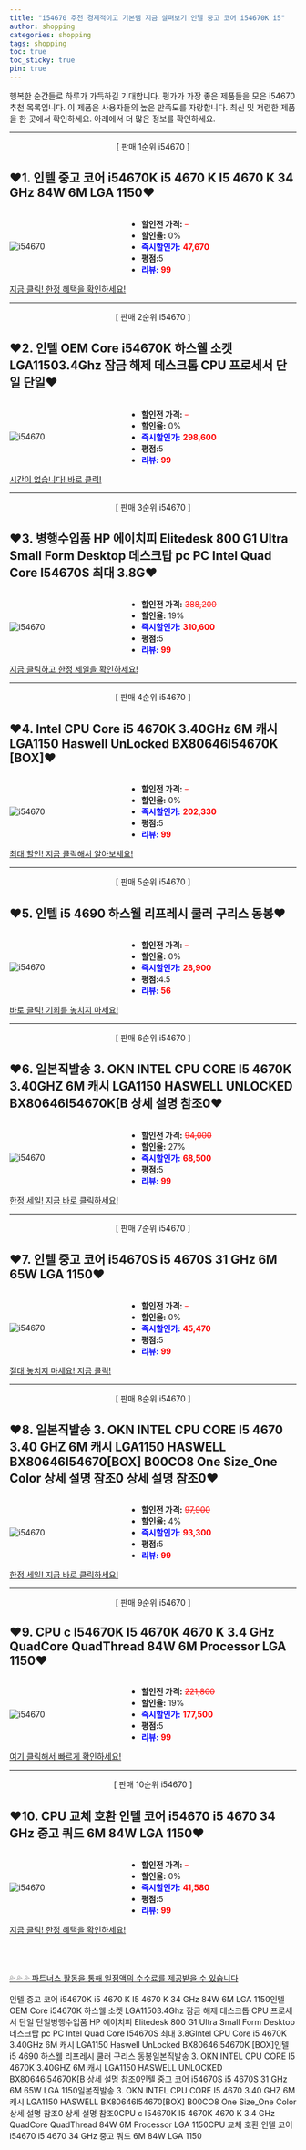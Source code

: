 ```yaml
---
title: "i54670 추천 경제적이고 기본템 지금 살펴보기 인텔 중고 코어 i54670K i5"
author: shopping
categories: shopping
tags: shopping
toc: true
toc_sticky: true
pin: true
---
```

행복한 순간들로 하루가 가득하길 기대합니다. 평가가 가장 좋은 제품들을 모은 i54670 추천 목록입니다. 이 제품은 사용자들의 높은 만족도를 자랑합니다. 최신 및 저렴한 제품을 한 곳에서 확인하세요. 아래에서 더 많은 정보를 확인하세요.

---
<p class="toplist" style="margin: 0 auto; display: block; width: fit-content;">[ 판매 1순위 i54670 ]</p>

<h2><strong>❤️1. 인텔 중고 코어 i54670K i5 4670 K I5 4670 K 34 GHz 84W 6M LGA 1150❤️</strong></h2>

<div style="display: flex; align-items: center;">
    <div style="flex: 0.4;">
        <img src="https://thumbnail9.coupangcdn.com/thumbnails/remote/230x230ex/image/vendor_inventory/5c92/48304fbf02fc38172d87e68a2c5c730302ff8e02e2f8b70d98b4715adc35.jpg" alt="i54670" style="max-width: 100%;">
    </div>
    <div style="flex: 0.6; margin-left: 10px;">
        <ul>
            <li><strong>할인전 가격:</strong> <del style="color: red;">-</del></li>
            <li><strong>할인율:</strong> 0%</li>
            <li><span style='color:blue'><strong>즉시할인가:</strong></span> <span style='color:red'><strong>47,670</strong></span></li>
            <li><strong>평점:</strong>5</li>
            <li><span style='color:blue'><strong>리뷰:</strong></span> <span style='color:red'><strong>99</strong></span></li>
        </ul>
    </div>
</div>
<div class="center">
    <a href="https://William4Davisa.github.io?lptag=AF9450613&subid=githubio&pageKey=8083069272&traceid=V0-153&itemId=22799868249&vendorItemId=90086652913" class="myButton">
        지금 클릭! 한정 혜택을 확인하세요!
    </a>
</div>


---
<p class="toplist" style="margin: 0 auto; display: block; width: fit-content;">[ 판매 2순위 i54670 ]</p>

<h2><strong>❤️2. 인텔 OEM Core i54670K 하스웰 소켓 LGA11503.4Ghz 잠금 해제 데스크톱 CPU 프로세서 단일 단일❤️</strong></h2>

<div style="display: flex; align-items: center;">
    <div style="flex: 0.4;">
        <img src="https://thumbnail9.coupangcdn.com/thumbnails/remote/230x230ex/image/vendor_inventory/40d1/1ca288ca02b0310ef34e26becff2d3f38e5c41a48dcd6a142676bf40a28c.jpg" alt="i54670" style="max-width: 100%;">
    </div>
    <div style="flex: 0.6; margin-left: 10px;">
        <ul>
            <li><strong>할인전 가격:</strong> <del style="color: red;">-</del></li>
            <li><strong>할인율:</strong> 0%</li>
            <li><span style='color:blue'><strong>즉시할인가:</strong></span> <span style='color:red'><strong>298,600</strong></span></li>
            <li><strong>평점:</strong>5</li>
            <li><span style='color:blue'><strong>리뷰:</strong></span> <span style='color:red'><strong>99</strong></span></li>
        </ul>
    </div>
</div>
<div class="center">
    <a href="https://William4Davisa.github.io?lptag=AF9450613&subid=githubio&pageKey=8176477117&traceid=V0-153&itemId=23366270471&vendorItemId=90396589411" class="myButton">
        시간이 없습니다! 바로 클릭!
    </a>
</div>


---
<p class="toplist" style="margin: 0 auto; display: block; width: fit-content;">[ 판매 3순위 i54670 ]</p>

<h2><strong>❤️3. 병행수입품 HP 에이치피 Elitedesk 800 G1 Ultra Small Form Desktop 데스크탑 pc PC Intel Quad Core I54670S 최대 3.8G❤️</strong></h2>

<div style="display: flex; align-items: center;">
    <div style="flex: 0.4;">
        <img src="https://thumbnail9.coupangcdn.com/thumbnails/remote/230x230ex/image/vendor_inventory/59a7/f7a0b32b3586c0c49a25d585fcd745b4d794ec2f5bc4ebbb755ab90e7238.jpg" alt="i54670" style="max-width: 100%;">
    </div>
    <div style="flex: 0.6; margin-left: 10px;">
        <ul>
            <li><strong>할인전 가격:</strong> <del style="color: red;">388,200</del></li>
            <li><strong>할인율:</strong> 19%</li>
            <li><span style='color:blue'><strong>즉시할인가:</strong></span> <span style='color:red'><strong>310,600</strong></span></li>
            <li><strong>평점:</strong>5</li>
            <li><span style='color:blue'><strong>리뷰:</strong></span> <span style='color:red'><strong>99</strong></span></li>
        </ul>
    </div>
</div>
<div class="center">
    <a href="https://William4Davisa.github.io?lptag=AF9450613&subid=githubio&pageKey=8096445293&traceid=V0-153&itemId=22891238708&vendorItemId=90595897505" class="myButton">
        지금 클릭하고 한정 세일을 확인하세요!
    </a>
</div>


---
<p class="toplist" style="margin: 0 auto; display: block; width: fit-content;">[ 판매 4순위 i54670 ]</p>

<h2><strong>❤️4. Intel CPU Core i5 4670K 3.40GHz 6M 캐시 LGA1150 Haswell UnLocked BX80646I54670K [BOX]❤️</strong></h2>

<div style="display: flex; align-items: center;">
    <div style="flex: 0.4;">
        <img src="https://thumbnail7.coupangcdn.com/thumbnails/remote/230x230ex/image/vendor_inventory/eccc/be58a52ae7589b5b9bcb2699ea2d13ba85e1060f1c2322920faed529b8fb.jpg" alt="i54670" style="max-width: 100%;">
    </div>
    <div style="flex: 0.6; margin-left: 10px;">
        <ul>
            <li><strong>할인전 가격:</strong> <del style="color: red;">-</del></li>
            <li><strong>할인율:</strong> 0%</li>
            <li><span style='color:blue'><strong>즉시할인가:</strong></span> <span style='color:red'><strong>202,330</strong></span></li>
            <li><strong>평점:</strong>5</li>
            <li><span style='color:blue'><strong>리뷰:</strong></span> <span style='color:red'><strong>99</strong></span></li>
        </ul>
    </div>
</div>
<div class="center">
    <a href="https://William4Davisa.github.io?lptag=AF9450613&subid=githubio&pageKey=6383197690&traceid=V0-153&itemId=13571408377&vendorItemId=81473538783" class="myButton">
        최대 할인! 지금 클릭해서 알아보세요!
    </a>
</div>


---
<p class="toplist" style="margin: 0 auto; display: block; width: fit-content;">[ 판매 5순위 i54670 ]</p>

<h2><strong>❤️5. 인텔 i5 4690 하스웰 리프레시 쿨러 구리스 동봉❤️</strong></h2>

<div style="display: flex; align-items: center;">
    <div style="flex: 0.4;">
        <img src="https://thumbnail8.coupangcdn.com/thumbnails/remote/230x230ex/image/vendor_inventory/84be/c71efaa60a0e97a07d61ddf95a255dfb39264448651556b143e2e9eb3f8a.jpg" alt="i54670" style="max-width: 100%;">
    </div>
    <div style="flex: 0.6; margin-left: 10px;">
        <ul>
            <li><strong>할인전 가격:</strong> <del style="color: red;">-</del></li>
            <li><strong>할인율:</strong> 0%</li>
            <li><span style='color:blue'><strong>즉시할인가:</strong></span> <span style='color:red'><strong>28,900</strong></span></li>
            <li><strong>평점:</strong>4.5</li>
            <li><span style='color:blue'><strong>리뷰:</strong></span> <span style='color:red'><strong>56</strong></span></li>
        </ul>
    </div>
</div>
<div class="center">
    <a href="https://William4Davisa.github.io?lptag=AF9450613&subid=githubio&pageKey=1235712955&traceid=V0-153&itemId=2230269590&vendorItemId=70227870632" class="myButton">
        바로 클릭! 기회를 놓치지 마세요!
    </a>
</div>


---
<p class="toplist" style="margin: 0 auto; display: block; width: fit-content;">[ 판매 6순위 i54670 ]</p>

<h2><strong>❤️6. 일본직발송 3. OKN INTEL CPU CORE I5 4670K 3.40GHZ 6M 캐시 LGA1150 HASWELL UNLOCKED BX80646I54670K[B 상세 설명 참조0❤️</strong></h2>

<div style="display: flex; align-items: center;">
    <div style="flex: 0.4;">
        <img src="https://thumbnail7.coupangcdn.com/thumbnails/remote/230x230ex/image/vendor_inventory/6f3e/7a3011d9caabeb8064ee4050d2a6bc1baecbc69cd5e471aaf6ecbf9cc587.jpg" alt="i54670" style="max-width: 100%;">
    </div>
    <div style="flex: 0.6; margin-left: 10px;">
        <ul>
            <li><strong>할인전 가격:</strong> <del style="color: red;">94,000</del></li>
            <li><strong>할인율:</strong> 27%</li>
            <li><span style='color:blue'><strong>즉시할인가:</strong></span> <span style='color:red'><strong>68,500</strong></span></li>
            <li><strong>평점:</strong>5</li>
            <li><span style='color:blue'><strong>리뷰:</strong></span> <span style='color:red'><strong>99</strong></span></li>
        </ul>
    </div>
</div>
<div class="center">
    <a href="https://William4Davisa.github.io?lptag=AF9450613&subid=githubio&pageKey=5675196324&traceid=V0-153&itemId=9356457654&vendorItemId=76641671299" class="myButton">
        한정 세일! 지금 바로 클릭하세요!
    </a>
</div>


---
<p class="toplist" style="margin: 0 auto; display: block; width: fit-content;">[ 판매 7순위 i54670 ]</p>

<h2><strong>❤️7. 인텔 중고 코어 i54670S i5 4670S 31 GHz 6M 65W LGA 1150❤️</strong></h2>

<div style="display: flex; align-items: center;">
    <div style="flex: 0.4;">
        <img src="https://thumbnail8.coupangcdn.com/thumbnails/remote/230x230ex/image/vendor_inventory/8833/e8b46c4e2c4798148aa6e26a0c369d04ad4d08b2ad238a58e911af50e715.jpg" alt="i54670" style="max-width: 100%;">
    </div>
    <div style="flex: 0.6; margin-left: 10px;">
        <ul>
            <li><strong>할인전 가격:</strong> <del style="color: red;">-</del></li>
            <li><strong>할인율:</strong> 0%</li>
            <li><span style='color:blue'><strong>즉시할인가:</strong></span> <span style='color:red'><strong>45,470</strong></span></li>
            <li><strong>평점:</strong>5</li>
            <li><span style='color:blue'><strong>리뷰:</strong></span> <span style='color:red'><strong>99</strong></span></li>
        </ul>
    </div>
</div>
<div class="center">
    <a href="https://William4Davisa.github.io?lptag=AF9450613&subid=githubio&pageKey=8123592664&traceid=V0-153&itemId=23052945897&vendorItemId=90086606118" class="myButton">
        절대 놓치지 마세요! 지금 클릭!
    </a>
</div>


---
<p class="toplist" style="margin: 0 auto; display: block; width: fit-content;">[ 판매 8순위 i54670 ]</p>

<h2><strong>❤️8. 일본직발송 3. OKN INTEL CPU CORE I5 4670 3.40 GHZ 6M 캐시 LGA1150 HASWELL BX80646I54670[BOX] B00CO8 One Size_One Color 상세 설명 참조0 상세 설명 참조0❤️</strong></h2>

<div style="display: flex; align-items: center;">
    <div style="flex: 0.4;">
        <img src="https://thumbnail7.coupangcdn.com/thumbnails/remote/230x230ex/image/vendor_inventory/6f3e/7a3011d9caabeb8064ee4050d2a6bc1baecbc69cd5e471aaf6ecbf9cc587.jpg" alt="i54670" style="max-width: 100%;">
    </div>
    <div style="flex: 0.6; margin-left: 10px;">
        <ul>
            <li><strong>할인전 가격:</strong> <del style="color: red;">97,900</del></li>
            <li><strong>할인율:</strong> 4%</li>
            <li><span style='color:blue'><strong>즉시할인가:</strong></span> <span style='color:red'><strong>93,300</strong></span></li>
            <li><strong>평점:</strong>5</li>
            <li><span style='color:blue'><strong>리뷰:</strong></span> <span style='color:red'><strong>99</strong></span></li>
        </ul>
    </div>
</div>
<div class="center">
    <a href="https://William4Davisa.github.io?lptag=AF9450613&subid=githubio&pageKey=5689905146&traceid=V0-153&itemId=9418955291&vendorItemId=76703910176" class="myButton">
        한정 세일! 지금 바로 클릭하세요!
    </a>
</div>


---
<p class="toplist" style="margin: 0 auto; display: block; width: fit-content;">[ 판매 9순위 i54670 ]</p>

<h2><strong>❤️9. CPU c I54670K I5 4670K 4670 K 3.4 GHz QuadCore QuadThread 84W 6M Processor LGA 1150❤️</strong></h2>

<div style="display: flex; align-items: center;">
    <div style="flex: 0.4;">
        <img src="https://thumbnail8.coupangcdn.com/thumbnails/remote/230x230ex/image/vendor_inventory/5bd4/0a6093d5322e1ee3ac6622d5e169bdc1a76163dd4c8ff5ff50c19f791d4c.jpg" alt="i54670" style="max-width: 100%;">
    </div>
    <div style="flex: 0.6; margin-left: 10px;">
        <ul>
            <li><strong>할인전 가격:</strong> <del style="color: red;">221,800</del></li>
            <li><strong>할인율:</strong> 19%</li>
            <li><span style='color:blue'><strong>즉시할인가:</strong></span> <span style='color:red'><strong>177,500</strong></span></li>
            <li><strong>평점:</strong>5</li>
            <li><span style='color:blue'><strong>리뷰:</strong></span> <span style='color:red'><strong>99</strong></span></li>
        </ul>
    </div>
</div>
<div class="center">
    <a href="https://William4Davisa.github.io?lptag=AF9450613&subid=githubio&pageKey=8093917701&traceid=V0-153&itemId=22873053751&vendorItemId=89907669492" class="myButton">
        여기 클릭해서 빠르게 확인하세요!
    </a>
</div>


---
<p class="toplist" style="margin: 0 auto; display: block; width: fit-content;">[ 판매 10순위 i54670 ]</p>

<h2><strong>❤️10. CPU 교체 호환 인텔 코어 i54670 i5 4670 34 GHz 중고 쿼드 6M 84W LGA 1150❤️</strong></h2>

<div style="display: flex; align-items: center;">
    <div style="flex: 0.4;">
        <img src="https://thumbnail8.coupangcdn.com/thumbnails/remote/230x230ex/image/vendor_inventory/6ed3/07df50c6ee328d6212e0bb9770384d4cc36a8bf57e3c350315e92e412782.jpg" alt="i54670" style="max-width: 100%;">
    </div>
    <div style="flex: 0.6; margin-left: 10px;">
        <ul>
            <li><strong>할인전 가격:</strong> <del style="color: red;">-</del></li>
            <li><strong>할인율:</strong> 0%</li>
            <li><span style='color:blue'><strong>즉시할인가:</strong></span> <span style='color:red'><strong>41,580</strong></span></li>
            <li><strong>평점:</strong>5</li>
            <li><span style='color:blue'><strong>리뷰:</strong></span> <span style='color:red'><strong>99</strong></span></li>
        </ul>
    </div>
</div>
<div class="center">
    <a href="https://William4Davisa.github.io?lptag=AF9450613&subid=githubio&pageKey=7973212851&traceid=V0-153&itemId=22090557793&vendorItemId=90086584407" class="myButton">
        지금 클릭! 한정 혜택을 확인하세요!
    </a>
</div>

<br><br><br>[💦 💦 💦 파트너스 활동을 통해 일정액의 수수료를 제공받을 수 있습니다](https://link.coupang.com/a/bcpT2c)<br><br>인텔 중고 코어 i54670K i5 4670 K I5 4670 K 34 GHz 84W 6M LGA 1150인텔 OEM Core i54670K 하스웰 소켓 LGA11503.4Ghz 잠금 해제 데스크톱 CPU 프로세서 단일 단일병행수입품 HP 에이치피 Elitedesk 800 G1 Ultra Small Form Desktop 데스크탑 pc PC Intel Quad Core I54670S 최대 3.8GIntel CPU Core i5 4670K 3.40GHz 6M 캐시 LGA1150 Haswell UnLocked BX80646I54670K [BOX]인텔 i5 4690 하스웰 리프레시 쿨러 구리스 동봉일본직발송 3. OKN INTEL CPU CORE I5 4670K 3.40GHZ 6M 캐시 LGA1150 HASWELL UNLOCKED BX80646I54670K[B 상세 설명 참조0인텔 중고 코어 i54670S i5 4670S 31 GHz 6M 65W LGA 1150일본직발송 3. OKN INTEL CPU CORE I5 4670 3.40 GHZ 6M 캐시 LGA1150 HASWELL BX80646I54670[BOX] B00CO8 One Size_One Color 상세 설명 참조0 상세 설명 참조0CPU c I54670K I5 4670K 4670 K 3.4 GHz QuadCore QuadThread 84W 6M Processor LGA 1150CPU 교체 호환 인텔 코어 i54670 i5 4670 34 GHz 중고 쿼드 6M 84W LGA 1150